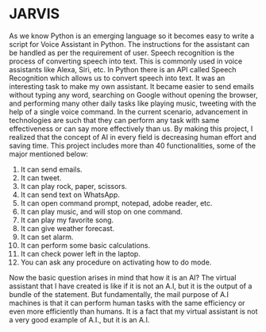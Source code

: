 # JARVIS
As we know Python is an emerging language so it becomes easy to write a script for Voice Assistant in Python. The instructions for the assistant can be handled as per the requirement of user. Speech recognition is the process of converting speech into text. This is commonly used in voice assistants like Alexa, Siri, etc. In Python there is an API called Speech Recognition which allows us to convert speech into text. It was an interesting task to make my own assistant. It became easier to send emails without typing any word, searching on Google without opening the browser, and performing many other daily tasks like playing music, tweeting with the help of a single voice command. In the current scenario, advancement in technologies are such that they can perform any task with same effectiveness or can say more effectively than us. By making this project, I realized that the concept of AI in every field is decreasing human effort and saving time. 
This project includes more than 40 functionalities, some of the major mentioned below:
1.	It can send emails.
2.	It can tweet.
3.	It can play rock, paper, scissors.
4.	It can send text on WhatsApp.
5.	It can open command prompt, notepad, adobe reader, etc.
6.	It can play music, and will stop on one command.
7.	It can play my favorite song.
8.	It can give weather forecast.
9.	It can set alarm.
10.	It can perform some basic calculations.
11.	It can check power left in the laptop.
12.	You can ask any procedure on activating how to do mode.

Now the basic question arises in mind that how it is an AI? The virtual assistant that I have created is like if it is not an A.I, but it is the output of a bundle of the statement. But fundamentally, the mail purpose of A.I machines is that it can perform human tasks with the same efficiency or even more efficiently than humans. It is a fact that my virtual assistant is not a very good example of A.I., but it is an A.I. 
